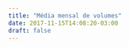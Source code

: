 ```yaml
---
title: "Média mensal de volumes"
date: 2017-11-15T14:08:20-03:00
draft: false
---
```


<div id="vis" width=300></div>

<script src="https://cdnjs.cloudflare.com/ajax/libs/vega/3.0.7/vega.js"></script>
<script src="https://cdnjs.cloudflare.com/ajax/libs/vega-lite/2.0.1/vega-lite.js"></script>
<script src="https://cdnjs.cloudflare.com/ajax/libs/vega-embed/3.0.0-rc7/vega-embed.js"></script>
<script>
    const spec = "https://gist.githubusercontent.com/JuanBarros2/2667e5676067449e052c913213bf5685/raw/aa0992359e5f188666cf9d6913424eee13eaaf0b/visual1.json";
  	vegaEmbed('#vis', spec).catch(console.warn);
</script>

